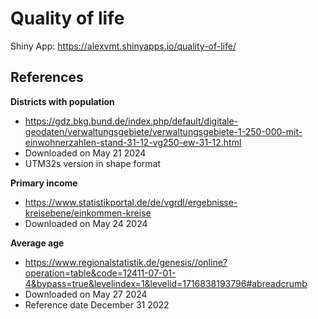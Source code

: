 # Quality of life

Shiny App: https://alexvmt.shinyapps.io/quality-of-life/

## References

**Districts with population**

- https://gdz.bkg.bund.de/index.php/default/digitale-geodaten/verwaltungsgebiete/verwaltungsgebiete-1-250-000-mit-einwohnerzahlen-stand-31-12-vg250-ew-31-12.html
- Downloaded on May 21 2024
- UTM32s version in shape format

**Primary income**

- https://www.statistikportal.de/de/vgrdl/ergebnisse-kreisebene/einkommen-kreise
- Downloaded on May 24 2024

**Average age**

- https://www.regionalstatistik.de/genesis//online?operation=table&code=12411-07-01-4&bypass=true&levelindex=1&levelid=1716838193796#abreadcrumb
- Downloaded on May 27 2024
- Reference date December 31 2022
